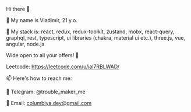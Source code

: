 Hi there 👋

🌱 My name is Vladimir, 21 y.o.

🤘 My stack is: react, redux, redux-toolkit, zustand, mobx, react-query, graphql, rest, typescript, ui libraries (chakra, material ui etc.), three.js, vue, angular, node.js

Wide open to all your offers! 👀

Leetcode: https://leetcode.com/u/ial7RBLWAD/

📫 Here's how to reach me:

💬 Telegram: @trouble_maker_me

📱 Email: columbiya.dev@gmail.com
